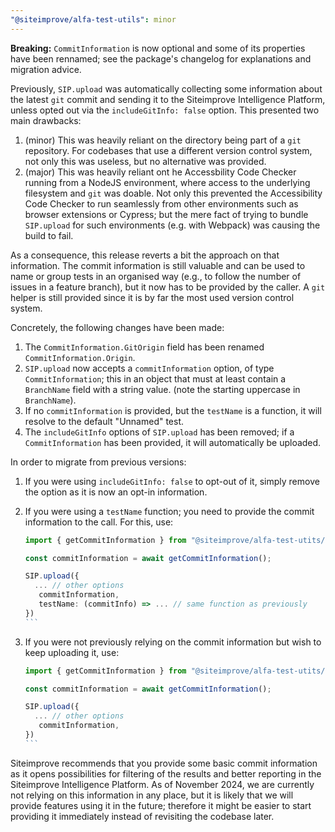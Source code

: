 ```yaml
---
"@siteimprove/alfa-test-utils": minor
---
```


**Breaking:** `CommitInformation` is now optional and some of its properties have been rennamed; see the package's changelog for explanations and migration advice.

Previously, `SIP.upload` was automatically collecting some information about the latest `git` commit and sending it to the Siteimprove Intelligence Platform, unless opted out via the `includeGitInfo: false` option. This presented two main drawbacks:

1. (minor) This was heavily reliant on the directory being part of a `git` repository. For codebases that use a different version control system, not only this was useless, but no alternative was provided.
2. (major) This was heavily reliant ont he Accessbility Code Checker running from a NodeJS environment, where access to the underlying filesystem and `git` was doable. Not only this prevented the Accessibility Code Checker to run seamlessly from other environments such as browser extensions or Cypress; but the mere fact of trying to bundle `SIP.upload` for such environments (e.g. with Webpack) was causing the build to fail.

As a consequence, this release reverts a bit the approach on that information. The commit information is still valuable and can be used to name or group tests in an organised way (e.g., to follow the number of issues in a feature branch), but it now has to be provided by the caller. A `git` helper is still provided since it is by far the most used version control system.

Concretely, the following changes have been made:

1. The `CommitInformation.GitOrigin` field has been renamed `CommitInformation.Origin`.
2. `SIP.upload` now accepts a `commitInformation` option, of type `CommitInformation`; this in an object that must at least contain a `BranchName` field with a string value. (note the starting uppercase in `BranchName`).
3. If no `commitInformation` is provided, but the `testName` is a function, it will resolve to the default "Unnamed" test.
4. The `includeGitInfo` options of `SIP.upload` has been removed; if a `CommitInformation` has been provided, it will automatically be uploaded.

In order to migrate from previous versions:

1.  If you were using `includeGitInfo: false` to opt-out of it, simply remove the option as it is now an opt-in information.
2.  If you were using a `testName` function; you need to provide the commit information to the call. For this, use:

    ````typescript
    import { getCommitInformation } from "@siteimprove/alfa-test-utits/git.js";

    const commitInformation = await getCommitInformation();

    SIP.upload({
      ... // other options
       commitInformation,
       testName: (commitInfo) => ... // same function as previously
    })
    ```
3. If you were not previously relying on the commit information but wish to keep uploading it, use:
    ````typescript
    import { getCommitInformation } from "@siteimprove/alfa-test-utits/git.js";

    const commitInformation = await getCommitInformation();

    SIP.upload({
      ... // other options
       commitInformation,
    })
    ```
   
Siteimprove recommends that you provide some basic commit information as it opens possibilities for filtering of the results and better reporting in the Siteimprove Intelligence Platform. As of November 2024, we are currently not relying on this information in any place, but it is likely that we will provide features using it in the future; therefore it might be easier to start providing it immediately instead of revisiting the codebase later.
